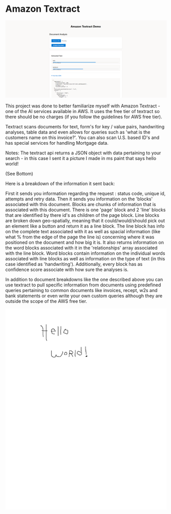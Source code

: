 # Amazon Textract

![screenshot of the demo application for using Textract](./textract.png)


This project was done to better familiarize myself with Amazon Textract - one of the AI services available in AWS. It uses the free tier of textract so there should be no charges (if you follow the guidelines for AWS free tier).

Textract scans documents for text, form's for key / value pairs, handwriting analyses, table data and even allows for queries such as 'what is the customers name on this invoice?'. You can also scan U.S. based ID's and has special services for handling Mortgage data.

Notes: The textract api returns a JSON object with data pertaining to your search - in this case I sent it a picture I made in ms paint that says hello world!

(See Bottom)

Here is a breakdown of the information it sent back:

First it sends you information regarding the request : status code, unique id, attempts and retry data. Then it sends you information on the 'blocks' associated with this document. Blocks are chunks of information that is associated with this document. There is one 'page' block and 2 'line' blocks that are identified by there id's as children of the page block. Line blocks are broken down geo-spatially, meaning that it could/would/should pick out an element like a button and return it as a line block. The line block has info on the complete text associated with it as well as spacial information (like what % from the edge of the page the line is) concerning where it was positioned on the document and how big it is. It also returns information on the word blocks associated with it in the 'relationships' array associated with the line block. Word blocks contain information on the individual words associated with line blocks as well as information on the type of text (in this case identified as 'handwriting'). Additionally, every block has as confidence score associate with how sure the analyses is.

In addition to document breakdowns like the one described above you can use textract to pull specific information from documents using predefined queries pertaining to common documents like invoices, recept, w2s and bank statements or even write your own custom queries although they are outside the scope of the AWS free tier.

![Hello world photo](./example-photo.png)